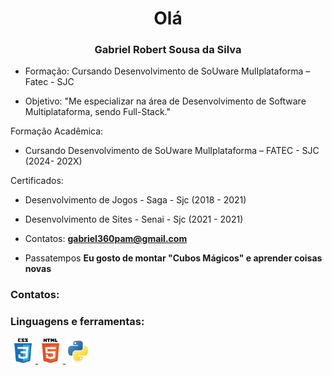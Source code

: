 <h1 align="center">Olá</h1>
<h3 align="center">Gabriel Robert Sousa da Silva</h3>
 
- Formação: Cursando Desenvolvimento de SoUware MulIplataforma – Fatec - SJC

- Objetivo: "Me especializar na área de Desenvolvimento de Software Multiplataforma, sendo Full-Stack."

 Formação Acadêmica:
 - Cursando Desenvolvimento de SoUware MulIplataforma – FATEC - SJC (2024-
202X)

 Certificados:
 - Desenvolvimento de Jogos - Saga - Sjc (2018 - 2021)
 - Desenvolvimento de Sites - Senai - Sjc (2021 - 2021)
  
- Contatos: **gabriel360pam@gmail.com**

- Passatempos **Eu gosto de montar "Cubos Mágicos" e aprender coisas novas**

<h3 align="left">Contatos:</h3>
<p align="left">
</p>

<h3 align="left">Linguagens e ferramentas:</h3>
<p align="left"> <a href="https://www.w3schools.com/css/" target="_blank" rel="noreferrer"> <img src="https://raw.githubusercontent.com/devicons/devicon/master/icons/css3/css3-original-wordmark.svg" alt="css3" width="40" height="40"/> </a> <a href="https://www.w3.org/html/" target="_blank" rel="noreferrer"> <img src="https://raw.githubusercontent.com/devicons/devicon/master/icons/html5/html5-original-wordmark.svg" alt="html5" width="40" height="40"/> </a> <a href="https://www.python.org" target="_blank" rel="noreferrer"> <img src="https://raw.githubusercontent.com/devicons/devicon/master/icons/python/python-original.svg" alt="python" width="40" height="40"/> </a> </p>
